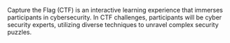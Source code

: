 Capture the Flag (CTF) is an interactive learning experience that immerses participants in cybersecurity. In CTF challenges, participants will be cyber security experts, utilizing diverse techniques to unravel complex security puzzles.